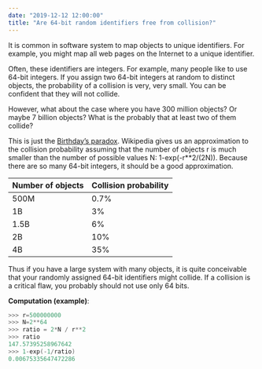 ```yaml
---
date: "2019-12-12 12:00:00"
title: "Are 64-bit random identifiers free from collision?"
---
```




It is common in software system to map objects to unique identifiers. For example, you might map all web pages on the Internet to a unique identifier.

Often, these identifiers are integers. For example, many people like to use 64-bit integers. If you assign two 64-bit integers at random to distinct objects, the probability of a collision is very, very small. You can be confident that they will not collide.

However, what about the case where you have 300 million objects? Or maybe 7 billion objects? What is the probably that at least two of them collide?

This is just the [Birthday&rsquo;s paradox](https://en.wikipedia.org/wiki/Birthday_problem). Wikipedia gives us an approximation to the collision probability assuming that the number of objects r is much smaller than the number of possible values N: 1-exp(-r**2/(2N)). Because there are so many 64-bit integers, it should be a good approximation.

Number of objects        |Collision probability    |
-------------------------|-------------------------|
500M                     |0.7%                     |
1B                       |3%                       |
1.5B                     |6%                       |
2B                       |10%                      |
4B                       |35%                      |


Thus if you have a large system with many objects, it is quite conceivable that your randomly assigned 64-bit identifiers might collide. If a collision is a critical flaw, you probably should not use only 64 bits.

__Computation (example)__:
```C
>>> r=500000000
>>> N=2**64
>>> ratio = 2*N / r**2
>>> ratio
147.57395258967642
>>> 1-exp(-1/ratio)
0.00675335647472286
```



